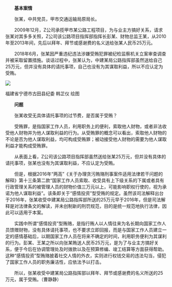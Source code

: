 　　**基本案情**

　　张某，中共党员，甲市交通运输局原局长。

　　2009年12月，Z公司承揽甲市某公路工程项目，为与业主方搞好关系，请求张某对其多多关照，Z公司该公路项目指挥部指挥长彭某、财物总监王某，从2010年至2013年间，先后以拜年、拜节或感谢费的名义送给张某人民币25万元。

　　2018年6月，张某因严重违纪违法涉嫌受贿犯罪被纪检监察机关立案审查调查并被采取留置措施。谈话过程中，张某认为，中建某局公路指挥部虽然送给自己25万元，但并没有具体的请托事项，自己也没有为其谋取利益，所以不应认定为受贿。

![](https://www.ccdi.gov.cn/hdjln/ywtt/202212/W020221219755837811492.png)

福建省宁德市古田县纪委 韩芷仪 绘图

　　**问题**

　　张某收受无具体请托事项的过节费，是否属于受贿？

　　受贿罪，是指国家工作人员，利用职务上的便利，索取他人财物，或者非法收受他人财物并为他人谋取利益的行为。从受贿罪的概念可以看出，索取他人财物的不论是否为他人谋取利益，均可构成受贿罪；被动接受他人财物的需要为他人谋取利益才能构成受贿罪。

　　从表面上看，Z公司该公路项目指挥部虽然送给张某25万元，但并没有具体的请托事项，张某也没有为其谋取利益，不应认定为受贿。

　　但是，根据2016年“两高”《关于办理贪污贿赂刑事案件适用法律若干问题的解释》第十三条第二款“国家工作人员索取、收受具有上下级关系的下属或者具有行政管理关系的被管理人员的财物价值三万元以上，可能影响职权行使的，视为承诺为他人谋取利益”。该条即关于“感情投资”型受贿的规定。虽然该司法解释出台于2016年，张某收受中建某局公路指挥部所送的25万元早于2016年，但是司法解释是对法律条文的解读，并未创制新的刑罚规范，目的是统一规范地执行法律，因此可以适用于本案。

　　实践中所谓“感情投资”型贿赂，是指行贿人以人情往来为名长期向国家工作人员馈赠财物，没有具体请托事项，也不要求立即回报，而是与国家工作人员建立一定的感情基础后，以期国家工作人员在将来不确定的时间，利用职务便利为其谋利的行为。彭某、王某之所以向张某贿送人民币25万元，是为了与业主方搞好关系，便于今后在协调管理处及时拨款以及在预算修编、竣工结算等方面获得帮助。这种“感情投资”型贿赂披着社交人情的外衣，实则进行权钱交易的违法勾当，侵犯了国家工作人员的职务廉洁性，应依法予以打击。

　　所以，张某收受中建某局公路指挥部以拜年、拜节或感谢费的名义所送的25万元，属于受贿。（曹静静）